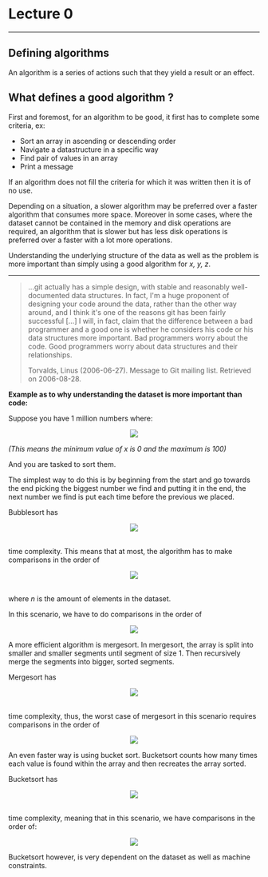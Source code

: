 # Lecture 0
  
  
___
  
## Defining algorithms
  
  
An algorithm is a series of actions such that they yield a result or an effect.
  
## What defines a good algorithm ?
  
  
First and foremost, for an algorithm to be good, it first has to complete some criteria, ex:
  
* Sort an array in ascending or descending order
* Navigate a datastructure in a specific way
* Find pair of values in an array
* Print a message
  
If an algorithm does not fill the criteria for which it was written then it is of no use.
  
Depending on a situation, a slower algorithm may be preferred over a faster algorithm that consumes more space. Moreover in some cases, where the dataset cannot be contained in the memory and disk operations are required, an algorithm that is slower but has less disk operations is preferred over a faster with a lot more operations.
  
Understanding the underlying structure of the data as well as the problem is more important than simply using a good algorithm for _x, y, z_.
  
___
  
>…git actually has a simple design, with stable and reasonably well-documented data structures. In fact, I'm a huge proponent of designing your code around the data, rather than the other way around, and I think it's one of the reasons git has been fairly successful […] I will, in fact, claim that the difference between a bad programmer and a good one is whether he considers his code or his data structures more important. Bad programmers worry about the code. Good programmers worry about data structures and their relationships.
>
>Torvalds, Linus (2006-06-27). Message to Git mailing list. Retrieved on 2006-08-28.
  
  
  
__Example as to why understanding the dataset is more important than code:__
  
Suppose you have 1 million numbers where: <p align="center"><img src="https://latex.codecogs.com/gif.latex?x&#x5C;epsilon[0,100]"/></p>  
  
_(This means the minimum value of x is 0 and the maximum is 100)_
  
And you are tasked to sort them.
  
The simplest way to do this is by beginning from the start and go towards the end picking the biggest number we find and putting it in the end, the next number we find is put each time before the previous we placed.
  
Bubblesort has <p align="center"><img src="https://latex.codecogs.com/gif.latex?{O(n^2)}"/></p>  
 time complexity. This means that at most, the algorithm has to make comparisons in the order of <p align="center"><img src="https://latex.codecogs.com/gif.latex?{n^2}"/></p>  
 where _n_ is the amount of elements in the dataset.
  
In this scenario, we have to do comparisons in the order of <p align="center"><img src="https://latex.codecogs.com/gif.latex?1,000,000%20^%202%20=%201,000,000,000,000%20=%2010^{12}%20=%201%20trillion"/></p>  
  
  
A more efficient algorithm is mergesort. In mergesort, the array is split into smaller and smaller segments until segment of size 1. Then recursively merge the segments into bigger, sorted segments.
  
Mergesort has <p align="center"><img src="https://latex.codecogs.com/gif.latex?{O(n%20&#x5C;times%20log_2n)}"/></p>  
 time complexity, thus, the worst case of mergesort in this scenario requires comparisons in the order of  
<p align="center"><img src="https://latex.codecogs.com/gif.latex?{1,000,000%20&#x5C;times%20log_21,000,000%20=%2010^6*19.931569%20=%2010^7*2}%20=%20200%20million"/></p>  
  
  
An even faster way is using bucket sort. Bucketsort counts how many times each value is found within the array and then recreates the array sorted. 
  
Bucketsort has <p align="center"><img src="https://latex.codecogs.com/gif.latex?{O(n)}"/></p>  
 time complexity, meaning that in this scenario, we have comparisons in the order of: <p align="center"><img src="https://latex.codecogs.com/gif.latex?{1,000,000%20=%2010^6}=%201%20million"/></p>  
  
  
Bucketsort however, is very dependent on the dataset as well as machine constraints.
  
